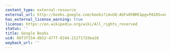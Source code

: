 ```yaml
---
content_type: external-resource
external_url: http://books.google.com/books?id=UQ-AGFx0hBMC&pg=PA105=onepage
has_external_license_warning: true
license: https://en.wikipedia.org/wiki/All_rights_reserved
status: ''
title: Google Books
uid: 86f3f154-db52-477f-8244-2127172dea2d
wayback_url: ''
---
```

